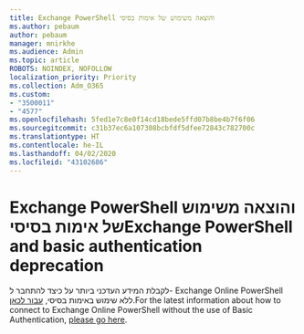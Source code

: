```yaml
---
title: Exchange PowerShell והוצאה משימוש של אימות בסיסי
ms.author: pebaum
author: pebaum
manager: mnirkhe
ms.audience: Admin
ms.topic: article
ROBOTS: NOINDEX, NOFOLLOW
localization_priority: Priority
ms.collection: Adm_O365
ms.custom:
- "3500011"
- "4577"
ms.openlocfilehash: 5fed1e7c8e0f14cd18bede5ffd07b8be4b7f6f06
ms.sourcegitcommit: c31b37ec6a107308bcbfdf5dfee72843c782700c
ms.translationtype: HT
ms.contentlocale: he-IL
ms.lasthandoff: 04/02/2020
ms.locfileid: "43102686"
---
```

# <a name="exchange-powershell-and-basic-authentication-deprecation"></a><span data-ttu-id="8ff58-102">Exchange PowerShell והוצאה משימוש של אימות בסיסי</span><span class="sxs-lookup"><span data-stu-id="8ff58-102">Exchange PowerShell and basic authentication deprecation</span></span>

<span data-ttu-id="8ff58-103">לקבלת המידע העדכני ביותר על כיצד להתחבר ל- Exchange Online PowerShell ללא שימוש באימות בסיסי, [עבור לכאן](https://aka.ms/psbasicauth).</span><span class="sxs-lookup"><span data-stu-id="8ff58-103">For the latest information about how to connect to Exchange Online PowerShell without the use of Basic Authentication, [please go here](https://aka.ms/psbasicauth).</span></span>
